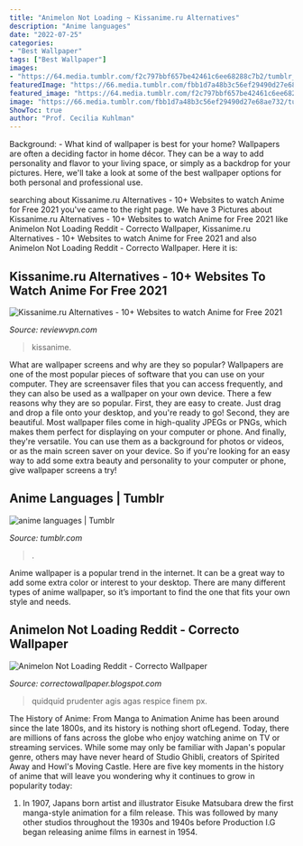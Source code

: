 ```yaml
---
title: "Animelon Not Loading ~ Kissanime.ru Alternatives"
description: "Anime languages"
date: "2022-07-25"
categories:
- "Best Wallpaper"
tags: ["Best Wallpaper"]
images:
- "https://64.media.tumblr.com/f2c797bbf657be42461c6ee68288c7b2/tumblr_ofjpuorwca1v8d13yo1_1280.png"
featuredImage: "https://66.media.tumblr.com/fbb1d7a48b3c56ef29490d27e68ae732/tumblr_pk7x8ixsCn1sr3lcyo2_500.gif"
featured_image: "https://64.media.tumblr.com/f2c797bbf657be42461c6ee68288c7b2/tumblr_ofjpuorwca1v8d13yo1_1280.png"
image: "https://66.media.tumblr.com/fbb1d7a48b3c56ef29490d27e68ae732/tumblr_pk7x8ixsCn1sr3lcyo2_500.gif"
ShowToc: true
author: "Prof. Cecilia Kuhlman"
---
```



Background: - What kind of wallpaper is best for your home?
Wallpapers are often a deciding factor in home décor. They can be a way to add personality and flavor to your living space, or simply as a backdrop for your pictures. Here, we'll take a look at some of the best wallpaper options for both personal and professional use.

	

		
searching about Kissanime.ru Alternatives - 10+ Websites to watch Anime for Free 2021 you've came to the right page. We have 3 Pictures about Kissanime.ru Alternatives - 10+ Websites to watch Anime for Free 2021 like Animelon Not Loading Reddit - Correcto Wallpaper, Kissanime.ru Alternatives - 10+ Websites to watch Anime for Free 2021 and also Animelon Not Loading Reddit - Correcto Wallpaper. Here it is:
		
    
## Kissanime.ru Alternatives - 10+ Websites To Watch Anime For Free 2021

<img loading=lazy src="https://i1.wp.com/reviewvpn.com/wp-content/uploads/2021/01/animelon.jpg?w=1358&amp;ssl=1" onerror="this.onerror=null;this.src='https://tse2.mm.bing.net/th?id=OIP.ZXMvQ0ZFSHingPiU1EFLowHaDa&amp;pid=15.1';" alt="Kissanime.ru Alternatives - 10+ Websites to watch Anime for Free 2021">

_Source: reviewvpn.com_

>kissanime. 

	

What are wallpaper screens and why are they so popular?
Wallpapers are one of the most popular pieces of software that you can use on your computer. They are screensaver files that you can access frequently, and they can also be used as a wallpaper on your own device. There a few reasons why they are so popular. First, they are easy to create. Just drag and drop a file onto your desktop, and you're ready to go! Second, they are beautiful. Most wallpaper files come in high-quality JPEGs or PNGs, which makes them perfect for displaying on your computer or phone. And finally, they're versatile. You can use them as a background for photos or videos, or as the main screen saver on your device. So if you're looking for an easy way to add some extra beauty and personality to your computer or phone, give wallpaper screens a try!

    
## Anime Languages | Tumblr

<img loading=lazy src="https://66.media.tumblr.com/fbb1d7a48b3c56ef29490d27e68ae732/tumblr_pk7x8ixsCn1sr3lcyo2_500.gif" onerror="this.onerror=null;this.src='https://tse2.mm.bing.net/th?id=OIP.ow0riYzjIfl0NqabOwqoiQHaEK&amp;pid=15.1';" alt="anime languages | Tumblr">

_Source: tumblr.com_

>. 

	

Anime wallpaper is a popular trend in the internet. It can be a great way to add some extra color or interest to your desktop. There are many different types of anime wallpaper, so it’s important to find the one that fits your own style and needs.

    
## Animelon Not Loading Reddit - Correcto Wallpaper

<img loading=lazy src="https://64.media.tumblr.com/f2c797bbf657be42461c6ee68288c7b2/tumblr_ofjpuorwca1v8d13yo1_1280.png" onerror="this.onerror=null;this.src='https://tse1.mm.bing.net/th?id=OIP.3h2es7jNX6AisbvgyZ0mbQHaFR&amp;pid=15.1';" alt="Animelon Not Loading Reddit - Correcto Wallpaper">

_Source: correctowallpaper.blogspot.com_

>quidquid prudenter agis agas respice finem px. 

	

The History of Anime: From Manga to Animation
Anime has been around since the late 1800s, and its history is nothing short ofLegend. Today, there are millions of fans across the globe who enjoy watching anime on TV or streaming services. While some may only be familiar with Japan's popular genre, others may have never heard of Studio Ghibli, creators of Spirited Away and Howl's Moving Castle. Here are five key moments in the history of anime that will leave you wondering why it continues to grow in popularity today:
1) In 1907, Japans born artist and illustrator Eisuke Matsubara drew the first manga-style animation for a film release. This was followed by many other studios throughout the 1930s and 1940s before Production I.G began releasing anime films in earnest in 1954.

